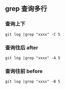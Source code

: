 ## grep 查询多行
### 查询上下
```
git log |grep "xxxx" -C 5
```


### 查询往后 after
```
git log |grep "xxxx" -A 5
```
### 查询往前 before
```$xslt
git log |grep "xxxx" -B 5
```


